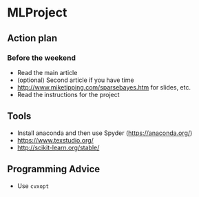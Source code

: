 # MLProject

## Action plan

### Before the weekend
* Read the main article
* (optional) Second article if you have time
* http://www.miketipping.com/sparsebayes.htm for slides, etc.
* Read the instructions for the project

## Tools
* Install anaconda and then use Spyder (https://anaconda.org/)
* https://www.texstudio.org/
* http://scikit-learn.org/stable/


## Programming Advice

* Use `cvxopt`


